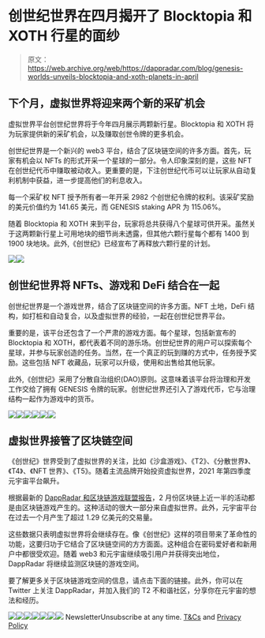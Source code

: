 # 创世纪世界在四月揭开了 Blocktopia 和 XOTH 行星的面纱

> 原文：<https://web.archive.org/web/https://dappradar.com/blog/genesis-worlds-unveils-blocktopia-and-xoth-planets-in-april>

## 下个月，虚拟世界将迎来两个新的采矿机会

虚拟世界平台创世纪世界将于今年四月展示两颗新行星。Blocktopia 和 XOTH 将为玩家提供新的采矿机会，以及赚取创世令牌的更多机会。

创世纪世界是一个新兴的 web3 平台，结合了区块链空间的许多方面。首先，玩家有机会以 NFTs 的形式开采一个星球的一部分。令人印象深刻的是，这些 NFT 在创世纪代币中赚取被动收入。更重要的是，下注创世纪代币可以让玩家从自动复利机制中获益，进一步提高他们的利息收入。

每一个采矿权 NFT 授予所有者一年开采 2982 个创世纪令牌的权利。该采矿奖励的美元价值约为 141.65 美元，而 GENESIS staking APR 为 115.06%。

随着 Blocktopia 和 XOTH 来到平台，玩家将总共获得八个星球可供开采。虽然关于这两颗新行星上可用地块的细节尚未透露，但其他六颗行星每个都有 1400 到 1900 块地块。此外,《创世纪》已经宣布了再释放六颗行星的计划。

![](img/c561b7a6b7282e8f1d0d12304398f334.png)![](img/c57806c8c44847a094c6df51d54c39a2.png)

## 创世纪世界将 NFTs、游戏和 DeFi 结合在一起

创世纪世界是一个游戏世界，结合了区块链空间的许多方面。NFT 土地，DeFi 结构，如打桩和自动复合，以及虚拟世界的经验，一起在创世纪世界平台。

重要的是，该平台还包含了一个严肃的游戏方面。每个星球，包括新宣布的 Blocktopia 和 XOTH，都代表着不同的游乐场。创世纪世界的用户可以探索每个星球，并参与玩家创造的任务。当然，在一个真正的玩到赚的方式中，任务授予奖励。这些包括 NFT 收藏品，玩家可以升级，使用和出售给其他玩家。

此外,《创世纪》采用了分散自治组织(DAO)原则。这意味着该平台将治理和开发工作交给了拥有 GENESIS 令牌的玩家。创世纪世界还引入了游戏代币，它与治理结构一起作为游戏中的货币。

[](https://web.archive.org/web/20221004122111/https://dappradar.com/blog/5-alternative-virtual-worlds-cheaper-than-decentraland-and-the-sandbox/)[![](img/708b88958c4ef21e9d35343890d666ab.png)<picture>![](img/2415a6847fe4719f2bcd562a54c0793f.png)</picture>](https://web.archive.org/web/20221004122111/https://dappradar.com/blog/5-alternative-virtual-worlds-cheaper-than-decentraland-and-the-sandbox/)[](https://web.archive.org/web/20221004122111/https://dappradar.com/hub/token/polygon/GENESIS?from=0x51869836681BcE74a514625c856aFb697a013797)[![](img/708b88958c4ef21e9d35343890d666ab.png)<picture>![](img/12d9b53fe34e53699d30bbc30c0980c4.png)</picture>](https://web.archive.org/web/20221004122111/https://dappradar.com/hub/token/polygon/GENESIS?from=0x51869836681BcE74a514625c856aFb697a013797)[](https://web.archive.org/web/20221004122111/https://dappradar.com/hub/token/polygon/GAME_1?from=0x8d1566569d5b695d44a9a234540f68D393cDC40D)[![](img/708b88958c4ef21e9d35343890d666ab.png)<picture>![](img/da5b07f547252a15bacfb4643a6b4fbb.png)</picture>](https://web.archive.org/web/20221004122111/https://dappradar.com/hub/token/polygon/GAME_1?from=0x8d1566569d5b695d44a9a234540f68D393cDC40D)

## 虚拟世界接管了区块链空间

《创世纪》世界受到了虚拟世界的关注，比如《沙盒游戏》、《T2》、《分散世界》、《T4》、《NFT 世界》、《T5》。随着主流品牌开始投资虚拟世界，2021 年第四季度元宇宙平台飙升。

根据最新的 [DappRadar 和区块链游戏联盟报告](https://web.archive.org/web/20221004122111/https://dappradar.com/blog/dappradar-x-bga-games-report-february-2022)，2 月份区块链上近一半的活动都是由区块链游戏产生的。这种活动的很大一部分来自虚拟世界。此外，元宇宙平台在过去一个月产生了超过 1.29 亿美元的交易量。

这些数据只表明虚拟世界将会继续存在。像《创世纪》这样的项目带来了革命性的功能，这要归功于它结合了区块链空间的方方面面。这种组合在密码爱好者和新用户中都很受欢迎。随着 web3 和元宇宙继续吸引用户并获得突出地位，DappRadar 将继续监测区块链的游戏空间。

要了解更多关于区块链游戏空间的信息，请点击下面的链接。此外，你可以在 Twitter 上关注 DappRadar，并加入我们的 T2 不和谐社区，分享你在元宇宙的想法和经历。

[](https://web.archive.org/web/20221004122111/https://dappradar.com/rankings/category/games)[![](img/708b88958c4ef21e9d35343890d666ab.png)<picture>![](img/597f7af56c066738cf5759e140b07d90.png)</picture>](https://web.archive.org/web/20221004122111/https://dappradar.com/rankings/category/games)[](https://web.archive.org/web/20221004122111/https://dappradar.com/blog/dappradar-x-bga-games-report-february-2022)[![](img/708b88958c4ef21e9d35343890d666ab.png)<picture>![](img/1516030988ef007eab9d89d94f194d9d.png)</picture>](https://web.archive.org/web/20221004122111/https://dappradar.com/blog/dappradar-x-bga-games-report-february-2022)[](https://web.archive.org/web/20221004122111/https://dappradar.com/blog/5-alternative-virtual-worlds-cheaper-than-decentraland-and-the-sandbox/)[![](img/708b88958c4ef21e9d35343890d666ab.png)<picture>![](img/1dcc75f1b819f0564d6fd0c3820b616a.png)</picture>](https://web.archive.org/web/20221004122111/https://dappradar.com/blog/5-alternative-virtual-worlds-cheaper-than-decentraland-and-the-sandbox/)![](img/6d5a4a2d609c56e1a5771717e54ba759.png) NewsletterUnsubscribe at any time. [T&Cs](https://web.archive.org/web/20221004122111/https://dappradar.com/terms) and [Privacy Policy](https://web.archive.org/web/20221004122111/https://dappradar.com/privacy-policy)